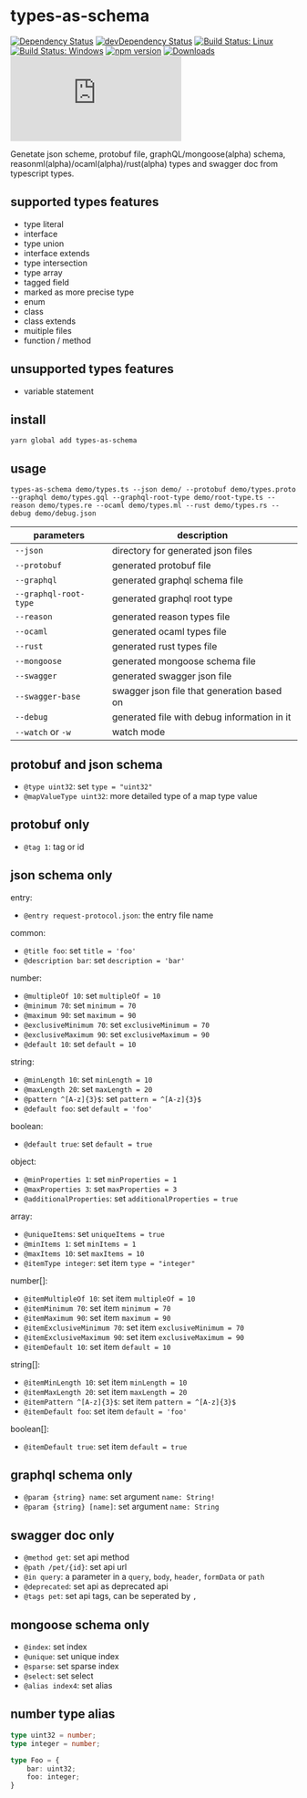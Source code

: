 # types-as-schema

[![Dependency Status](https://david-dm.org/plantain-00/types-as-schema.svg)](https://david-dm.org/plantain-00/types-as-schema)
[![devDependency Status](https://david-dm.org/plantain-00/types-as-schema/dev-status.svg)](https://david-dm.org/plantain-00/types-as-schema#info=devDependencies)
[![Build Status: Linux](https://travis-ci.org/plantain-00/types-as-schema.svg?branch=master)](https://travis-ci.org/plantain-00/types-as-schema)
[![Build Status: Windows](https://ci.appveyor.com/api/projects/status/github/plantain-00/types-as-schema?branch=master&svg=true)](https://ci.appveyor.com/project/plantain-00/types-as-schema/branch/master)
[![npm version](https://badge.fury.io/js/types-as-schema.svg)](https://badge.fury.io/js/types-as-schema)
[![Downloads](https://img.shields.io/npm/dm/types-as-schema.svg)](https://www.npmjs.com/package/types-as-schema)
[![type-coverage](https://img.shields.io/badge/dynamic/json.svg?label=type-coverage&prefix=%E2%89%A5&suffix=%&query=$.typeCoverage.atLeast&uri=https%3A%2F%2Fraw.githubusercontent.com%2Fplantain-00%2Ftypes-as-schema%2Fmaster%2Fpackage.json)](https://github.com/plantain-00/types-as-schema)

Genetate json scheme, protobuf file, graphQL/mongoose(alpha) schema, reasonml(alpha)/ocaml(alpha)/rust(alpha) types and swagger doc from typescript types.

## supported types features

+ type literal
+ interface
+ type union
+ interface extends
+ type intersection
+ type array
+ tagged field
+ marked as more precise type
+ enum
+ class
+ class extends
+ muitiple files
+ function / method

## unsupported types features

+ variable statement

## install

`yarn global add types-as-schema`

## usage

`types-as-schema demo/types.ts --json demo/ --protobuf demo/types.proto --graphql demo/types.gql --graphql-root-type demo/root-type.ts --reason demo/types.re --ocaml demo/types.ml --rust demo/types.rs --debug demo/debug.json`

parameters | description
--- | ---
`--json` | directory for generated json files
`--protobuf` | generated protobuf file
`--graphql` | generated graphql schema file
`--graphql-root-type` | generated graphql root type
`--reason` | generated reason types file
`--ocaml` | generated ocaml types file
`--rust` | generated rust types file
`--mongoose` | generated mongoose schema file
`--swagger` | generated swagger json file
`--swagger-base` | swagger json file that generation based on
`--debug` | generated file with debug information in it
`--watch` or `-w` | watch mode

## protobuf and json schema

+ `@type uint32`: set `type = "uint32"`
+ `@mapValueType uint32`: more detailed type of a map type value

## protobuf only

+ `@tag 1`: tag or id

## json schema only

entry:

+ `@entry request-protocol.json`: the entry file name

common:

+ `@title foo`: set `title = 'foo'`
+ `@description bar`: set `description = 'bar'`

number:

+ `@multipleOf 10`: set `multipleOf = 10`
+ `@minimum 70`: set `minimum = 70`
+ `@maximum 90`: set `maximum = 90`
+ `@exclusiveMinimum 70`: set `exclusiveMinimum = 70`
+ `@exclusiveMaximum 90`: set `exclusiveMaximum = 90`
+ `@default 10`: set `default = 10`

string:

+ `@minLength 10`: set `minLength = 10`
+ `@maxLength 20`: set `maxLength = 20`
+ `@pattern ^[A-z]{3}$`: set `pattern = ^[A-z]{3}$`
+ `@default foo`: set `default = 'foo'`

boolean:

+ `@default true`: set `default = true`

object:

+ `@minProperties 1`: set `minProperties = 1`
+ `@maxProperties 3`: set `maxProperties = 3`
+ `@additionalProperties`: set `additionalProperties = true`

array:

+ `@uniqueItems`: set `uniqueItems = true`
+ `@minItems 1`: set `minItems = 1`
+ `@maxItems 10`: set `maxItems = 10`
+ `@itemType integer`: set item `type = "integer"`

number[]:

+ `@itemMultipleOf 10`: set item `multipleOf = 10`
+ `@itemMinimum 70`: set item `minimum = 70`
+ `@itemMaximum 90`: set item `maximum = 90`
+ `@itemExclusiveMinimum 70`: set item `exclusiveMinimum = 70`
+ `@itemExclusiveMaximum 90`: set item `exclusiveMaximum = 90`
+ `@itemDefault 10`: set item `default = 10`

string[]:

+ `@itemMinLength 10`: set item `minLength = 10`
+ `@itemMaxLength 20`: set item `maxLength = 20`
+ `@itemPattern ^[A-z]{3}$`: set item `pattern = ^[A-z]{3}$`
+ `@itemDefault foo`: set item `default = 'foo'`

boolean[]:

+ `@itemDefault true`: set item `default = true`

## graphql schema only

+ `@param {string} name`: set argument `name: String!`
+ `@param {string} [name]`: set argument `name: String`

## swagger doc only

+ `@method get`: set api method
+ `@path /pet/{id}`: set api url
+ `@in query`: a parameter in a `query`, `body`, `header`, `formData` or `path`
+ `@deprecated`: set api as deprecated api
+ `@tags pet`: set api tags, can be seperated by `,`

## mongoose schema only

+ `@index`: set index
+ `@unique`: set unique index
+ `@sparse`: set sparse index
+ `@select`: set select
+ `@alias index4`: set alias

## number type alias

```ts
type uint32 = number;
type integer = number;

type Foo = {
    bar: uint32;
    foo: integer;
}
```
